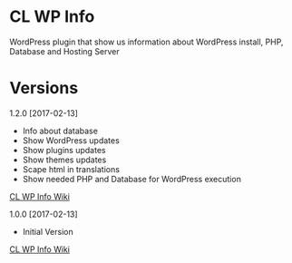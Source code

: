 # CL WP Info
WordPress plugin that show us information about WordPress install, PHP, Database and Hosting Server

Versions
========
1.2.0 [2017-02-13]
* Info about database
* Show WordPress updates
* Show plugins updates
* Show themes updates
* Scape html in translations
* Show needed PHP and Database for WordPress execution

[CL WP Info Wiki](https://github.com/CarlosLongarela/CL-WP-Info/wiki)

1.0.0 [2017-02-13]
* Initial Version

[CL WP Info Wiki](https://github.com/CarlosLongarela/CL-WP-Info/wiki)